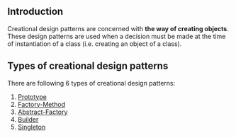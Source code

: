 ## Introduction
Creational design patterns are concerned with **the way of creating objects**. These design patterns are used when a decision must be made at the time of instantiation of a class (i.e. creating an object of a class).

## Types of creational design patterns
There are following 6 types of creational design patterns:

1. [Prototype](creational-pattern/Prototype)
2. [Factory-Method](creational-pattern/factory-method)
3. [Abstract-Factory](creational-pattern/abstract-factory)
4. [Builder](creational-pattern/builder)
5. [Singleton](creational-pattern/singleton)

